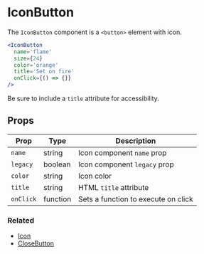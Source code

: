 
# IconButton

The `IconButton` component is a `<button>` element with icon.

```.jsx
<IconButton
  name='flame'
  size={24}
  color='orange'
  title='Set on fire'
  onClick={() => {}}
/>
```

Be sure to include a `title` attribute for accessibility.

## Props

Prop | Type | Description
---|---|---
`name` | string | Icon component `name` prop
`legacy` | boolean | Icon component `legacy` prop
`color` | string | Icon color
`title` | string | HTML `title` attribute
`onClick` | function | Sets a function to execute on click

### Related

- [Icon](/Icon)
- [CloseButton](/CloseButton)
